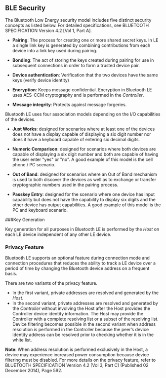 ## BLE Security

The Bluetooth Low Energy security model includes five distinct security concepts as listed below. For detailed specifications, see BLUETOOTH SPECIFICATION Version 4.2 [Vol 1, Part A].

* **Pairing**: The process for creating one or more shared secret keys. In LE a single link key is generated by combining contributions from each device into a link key used during pairing. 

* **Bonding**: The act of storing the keys created during pairing for use in subsequent connections in order to form a trusted device pair. 

* **Device authentication**: Verification that the two devices have the same keys (verify device identity)

* **Encryption**: Keeps message confidential. Encryption in Bluetooth LE uses AES-CCM cryptography and is performed in the *Controller*.

* **Message integrity**: Protects against message forgeries.

Bluetooth LE uses four association models depending on the I/O capabilities of the devices. 

* **Just Works**: designed for scenarios where at least one of the devices does not have a display capable of displaying a six digit number nor does it have a keyboard capable of entering six decimal digits.

* **Numeric Comparison**: designed for scenarios where both devices are capable of displaying a six digit number and both are capable of having the user enter "yes" or "no". A good example of this model is the cell phone / PC scenario.

* **Out of Band**: designed for scenarios where an Out of Band mechanism is used to both discover the devices as well as to exchange or transfer cryptographic numbers used in the pairing process.

* **Passkey Entry**: designed for the scenario where one device has input capability but does not have the capability to display six digits and the other device has output capabilities. A good example of this model is the PC and keyboard scenario.

###Key Generation

Key generation for all purposes in Bluetooth LE is performed by the *Host* on each LE device independent of any other LE device. 

### Privacy Feature
Bluetooth LE supports an optional feature during connection mode and connection procedures that reduces the ability to track a LE device over a period of time by changing the Bluetooth device address on a frequent basis. 

There are two variants of the privacy feature. 

* In the first variant, private addresses are resolved and generated by the *Host*.
* In the second variant, private addresses are resolved and generated by the *Controller* without involving the Host after the Host provides the Controller device identity information. The Host may provide the Controller with a complete resolving list or a subset of the resolving list.
Device filtering becomes possible in the second variant when address resolution is performed in the Controller because the peer’s device identity address can be resolved prior to checking whether it is in the white list.

**Note**: When address resolution is performed exclusively in the Host, a device may experience increased power consumption because device filtering must be disabled. For more details on the privacy feature, refer to BLUETOOTH SPECIFICATION Version 4.2 [Vol 3, Part C] (Published 02 December 2014), Page 592.
